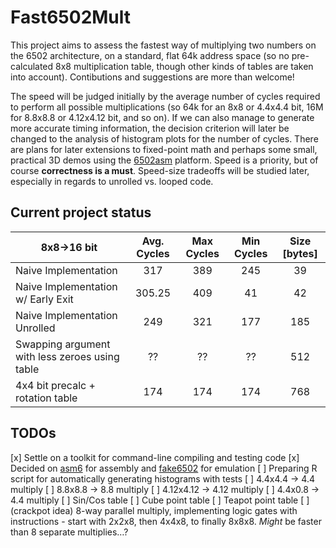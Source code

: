 Fast6502Mult
============

This project aims to assess the fastest way of multiplying two numbers on the 6502 architecture, on a standard, flat 64k address space (so no pre-calculated 8x8 multiplication table, though other kinds of tables are taken into account). Contibutions and suggestions are more than welcome!

The speed will be judged initially by the average number of cycles required to perform all possible multiplications (so 64k for an 8x8 or 4.4x4.4 bit, 16M for 8.8x8.8 or 4.12x4.12 bit, and so on). If we can also manage to generate more accurate timing information, the decision criterion will later be changed to the analysis of histogram plots for the number of cycles. There are plans for later extensions to fixed-point math and perhaps some small, practical 3D demos using the [6502asm](www.6502asm.com) platform. Speed is a priority, but of course **correctness is a must**. Speed-size tradeoffs will be studied later, especially in regards to unrolled vs. looped code.

Current project status
----------------------

| 8x8->16 bit   | Avg. Cycles  | Max Cycles   | Min Cycles   | Size [bytes] |
| ------------- |:------------:|:------------:|:------------:|:------------:|
| Naive Implementation | 317 | 389 | 245 | 39 |
| Naive Implementation w/ Early Exit | 305.25 | 409 | 41 | 42 |
| Naive Implementation Unrolled | 249 | 321 | 177 | 185 |
| Swapping argument with less zeroes using table | ?? | ?? | ?? | 512 |
| 4x4 bit precalc + rotation table | 174 | 174 | 174 | 768 |

TODOs
-----

[x] Settle on a toolkit for command-line compiling and testing code
  [x] Decided on [asm6](http://www.romhacking.net/utilities/674/) for assembly and [fake6502](http://rubbermallet.org/fake6502.c) for emulation
[ ] Preparing R script for automatically generating histograms with tests
[ ] 4.4x4.4 -> 4.4 multiply
[ ] 8.8x8.8 -> 8.8 multiply
[ ] 4.12x4.12 -> 4.12 multiply
[ ] 4.4x0.8 -> 4.4 multiply
[ ] Sin/Cos table
[ ] Cube point table
[ ] Teapot point table
[ ] (crackpot idea) 8-way parallel multiply, implementing logic gates with instructions - start with 2x2x8, then 4x4x8, to finally 8x8x8. *Might* be faster than 8 separate multiplies…?

